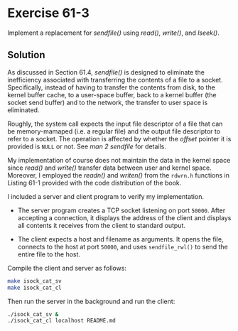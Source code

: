 # Exercise 61-3

Implement a replacement for *sendfile()* using *read()*, *write()*, and *lseek()*.

## Solution

As discussed in Section 61.4, *sendfile()* is designed to eliminate the inefficiency associated
with transferring the contents of a file to a socket. Specifically, instead of having to transfer
the contents from disk, to the kernel buffer cache, to a user-space buffer, back to a kernel buffer
(the socket send buffer) and to the network, the transfer to user space is eliminated.

Roughly, the system call expects the input file descriptor of a file that can be memory-mamaped
(i.e. a regular file) and the output file descriptor to refer to a socket. The operation is affected
by whether the *offset* pointer it is provided is `NULL` or not. See *man 2 sendfile* for details.

My implementation of course does not maintain the data in the kernel space since *read()* and *write()*
transfer data between user and kernel space. Moreover, I employed the *readn()* and *writen()* from
the `rdwrn.h` functions in Listing 61-1 provided with the code distribution of the book.

I included a server and client program to verify my implementation.

- The server program creates a TCP socket listening on port `50000`. After accepting a connection,
it displays the address of the client and displays all contents it receives from the client to
standard output.

- The client expects a host and filename as arguments. It opens the file, connects to the host
at port `50000`, and uses `sendfile_rwl()` to send the entire file to the host.

Compile the client and server as follows:

```bash
make isock_cat_sv
make isock_cat_cl
```

Then run the server in the background and run the client:

```bash
./isock_cat_sv &
./isock_cat_cl localhost README.md
```
